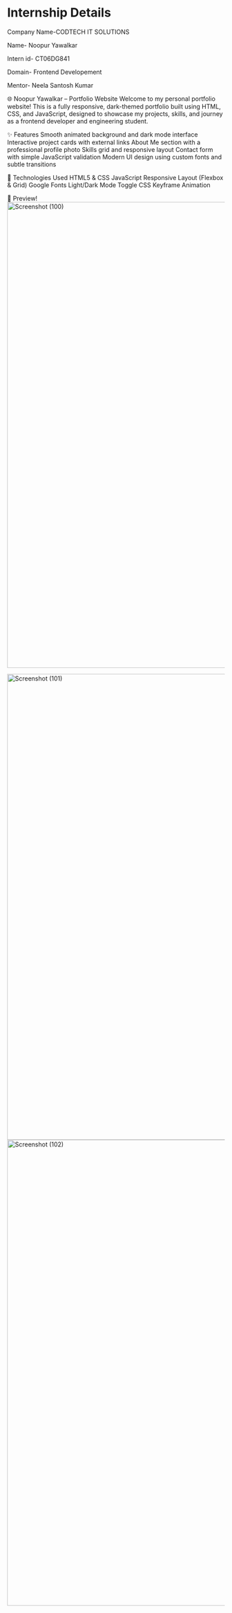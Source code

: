 # Internship Details
Company Name-CODTECH IT SOLUTIONS

Name- Noopur Yawalkar 

Intern id- CT06DG841

Domain- Frontend Developement

Mentor- Neela Santosh Kumar

🌐 Noopur Yawalkar – Portfolio Website
Welcome to my personal portfolio website! This is a fully responsive, dark-themed portfolio built using HTML, CSS, and JavaScript, designed to showcase my projects, skills, and journey as a frontend developer and engineering student.

✨ Features
Smooth animated background and dark mode interface
Interactive project cards with external links
About Me section with a professional profile photo
Skills grid and responsive layout
Contact form with simple JavaScript validation
Modern UI design using custom fonts and subtle transitions

🚀 Technologies Used
HTML5 & CSS
JavaScript
Responsive Layout (Flexbox & Grid)
Google Fonts
Light/Dark Mode Toggle
CSS Keyframe Animation

📸 Preview!
<img width="1920" height="1080" alt="Screenshot (100)" src="https://github.com/user-attachments/assets/41bfb6f1-f844-46a3-a9b9-0b65f6c3093f" />

<img width="1920" height="1080" alt="Screenshot (101)" src="https://github.com/user-attachments/assets/528a1705-2dc4-4f67-9547-f229c7ecd599" />

<img width="1920" height="1080" alt="Screenshot (102)" src="https://github.com/user-attachments/assets/eb850487-f255-4a09-87ec-6177334ac2ba" />

